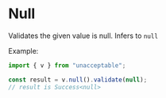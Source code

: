 # Null

Validates the given value is null. Infers to `null`

Example:

```ts
import { v } from "unacceptable";

const result = v.null().validate(null);
// result is Success<null>
```
